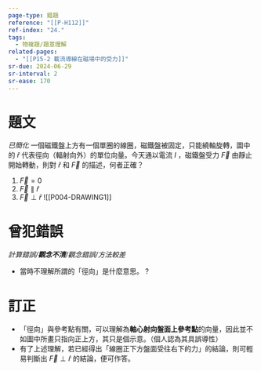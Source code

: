 ```yaml
---
page-type: 錯題
reference: "[[P-H112]]"
ref-index: "24."
tags:
  - 物複題/題意理解
related-pages:
  - "[[P15-2 載流導線在磁場中的受力]]"
sr-due: 2024-06-29
sr-interval: 2
sr-ease: 170
---
```

# 題文
*已簡化*
一個磁鐵盤上方有一個單圈的線圈，磁鐵盤被固定，只能繞軸旋轉，圖中的 $\hat r$ 代表徑向（輻射向外）的單位向量。今天通以電流 $I$ ，磁鐵盤受力 $\vec F$ 由靜止開始轉動，則對 $\hat r$ 和 $\vec F$ 的描述，何者正確？
1. $\vec F = 0$
2. $\vec F \parallel \hat r$
3. $\vec F \perp \hat r$
![[P004-DRAWING1]]
# 曾犯錯誤
*計算錯誤/**觀念不清**/觀念錯誤/方法較差*
- 當時不理解所謂的「徑向」是什麼意思。
?
# 訂正
- 「徑向」與參考點有關，可以理解為**軸心射向盤面上參考點**的向量，因此並不如圖中所畫只指向正上方，其只是個示意。（個人認為其具誤導性）
- 有了上述理解，若已經得出「線圈正下方盤面受往右下的力」的結論，則可輕易判斷出 $\vec F \perp \hat r$ 的結論，便可作答。